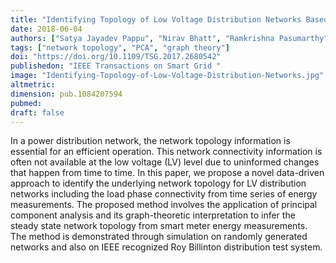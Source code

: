 ```yaml
---
title: "Identifying Topology of Low Voltage Distribution Networks Based on Smart Meter Data"
date: 2018-06-04
authors: ["Satya Jayadev Pappu", "Nirav Bhatt", "Ramkrishna Pasumarthy", "Aravind Rajeswaran"]
tags: ["network topology", "PCA", "graph theory"]
doi: "https://doi.org/10.1109/TSG.2017.2680542"
publishedon: "IEEE Transactions on Smart Grid "
image: "Identifying-Topology-of-Low-Voltage-Distribution-Networks.jpg"
altmetric: 
dimension: pub.1084207594
pubmed:
draft: false
---
```


In a power distribution network, the network topology information is essential for an efficient operation. This network connectivity information is often not available at the low voltage (LV) level due to uninformed changes that happen from time to time. In this paper, we propose a novel data-driven approach to identify the underlying network topology for LV distribution networks including the load phase connectivity from time series of energy measurements. The proposed method involves the application of principal component analysis and its graph-theoretic interpretation to infer the steady state network topology from smart meter energy measurements. The method is demonstrated through simulation on randomly generated networks and also on IEEE recognized Roy Billinton distribution test system.
